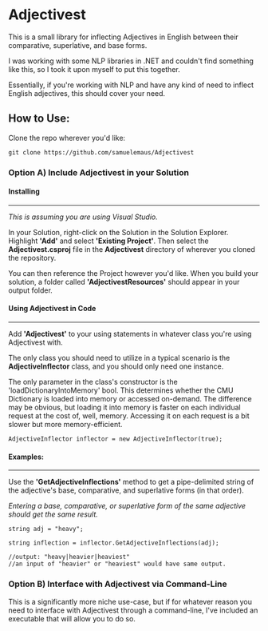 # Adjectivest

This is a small library for inflecting Adjectives in English between their comparative, superlative, and base forms.

I was working with some NLP libraries in .NET and couldn't find something like this, so I took it upon myself to put this together.

Essentially, if you're working with NLP and have any kind of need to inflect English adjectives, this should cover your need. 

## How to Use:

Clone the repo wherever you'd like:

```
git clone https://github.com/samuelemaus/Adjectivest
```

### Option A) Include Adjectivest in your Solution

#### Installing
______________

*This is assuming you are using Visual Studio.*

In your Solution, right-click on the Solution in the Solution Explorer.  Highlight **'Add'** and select **'Existing Project'**.  Then select the **Adjectivest.csproj** file in the **Adjectivest** directory of wherever you cloned the repository.

You can then reference the Project however you'd like.  When you build your solution, a folder called **'AdjectivestResources'** should appear in your output folder.

#### Using Adjectivest in Code
______________

Add **'Adjectivest'** to your using statements in whatever class you're using Adjectivest with.

The only class you should need to utilize in a typical scenario is the **AdjectiveInflector** class, and you should only need one instance.

The only parameter in the class's constructor is the 'loadDictionaryIntoMemory' bool.  This determines whether the CMU Dictionary is loaded into memory or accessed on-demand.  The difference may be obvious, but loading it into memory is faster on each individual request at the cost of, well, memory.  Accessing it on each request is a bit slower but more memory-efficient.

`AdjectiveInflector inflector = new AdjectiveInflector(true);`

#### Examples:
______________

Use the **'GetAdjectiveInflections'** method to get a pipe-delimited string of the adjective's base, comparative, and superlative forms (in that order).

*Entering a base, comparative, or superlative form of the same adjective should get the same result.*

```
string adj = "heavy";

string inflection = inflector.GetAdjectiveInflections(adj);

//output: "heavy|heavier|heaviest"
//an input of "heavier" or "heaviest" would have same output.
```


### Option B) Interface with Adjectivest via Command-Line

This is a significantly more niche use-case, but if for whatever reason you need to interface with Adjectivest through a command-line, I've included an executable that will allow you to do so.

